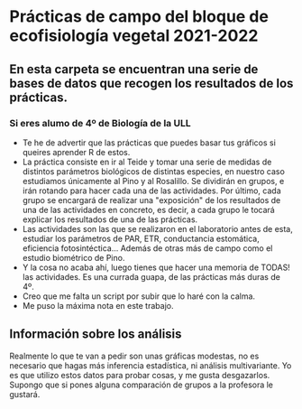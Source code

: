 # Prácticas de campo del bloque de ecofisiología vegetal 2021-2022

## En esta carpeta se encuentran una serie de bases de datos que recogen los resultados de los prácticas. 

### Si eres alumo de 4º de Biología de la ULL

* Te he de advertir que las prácticas que puedes basar tus gráficos si queires aprender R de estos. 
* La práctica consiste en ir al Teide y tomar una serie de medidas de distintos parámetros biológicos de distintas especies, en nuestro caso estudiamos únicamente al Pino y al Rosalillo. Se dividirán en grupos, e irán rotando para hacer cada una de las actividades. Por último, cada grupo se encargará de realizar una "exposición" de los resultados de una de las actividades en concreto, es decir, a cada grupo le tocará explicar los resultados de una de las prácticas.
* Las actividades son las que se realizaron en el laboratorio antes de esta, estudiar los parámetros de PAR, ETR, conductancia estomática, eficiencia fotosintéctica... Además de otras más de campo como el estudio biométrico de Pino.
* Y la cosa no acaba ahí, luego tienes que hacer una memoria de TODAS! las actividades. Es una currada guapa, de las prácticas más duras de 4º.
* Creo que me falta un script por subir que lo haré con la calma.
* Me puso la máxima nota en este trabajo.

## Información sobre los análisis

Realmente lo que te van a pedir son unas gráficas modestas, no es necesario que hagas más inferencia estadística, ni análisis multivariante. Yo es que utilizo estos datos para probar cosas, y me gusta desgazarlos. Supongo que si pones alguna comparación de grupos a la profesora le gustará.
